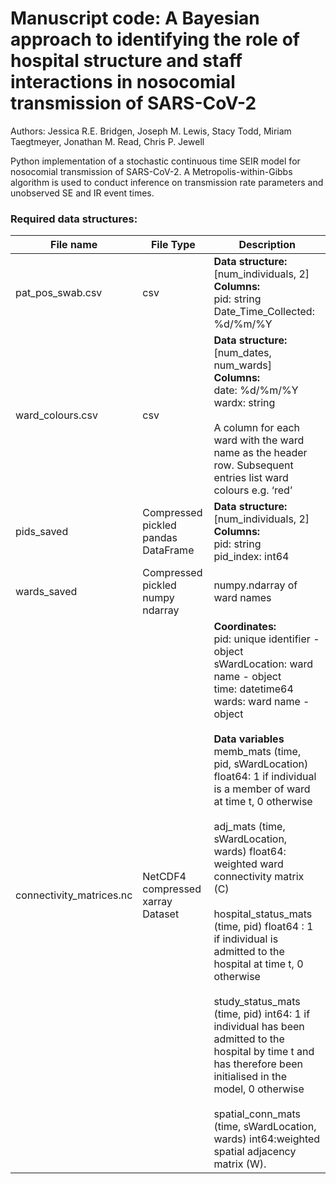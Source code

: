 # Manuscript code: A Bayesian approach to identifying the role of hospital structure and staff interactions in nosocomial transmission of SARS-CoV-2
Authors: Jessica R.E. Bridgen, Joseph M. Lewis, Stacy Todd, Miriam Taegtmeyer, Jonathan M. Read, Chris P. Jewell

Python implementation of a stochastic continuous time SEIR model for nosocomial transmission of SARS-CoV-2. A Metropolis-within-Gibbs algorithm is used to conduct inference on transmission rate parameters and unobserved SE and IR event times.

### Required data structures: 
| File name                | File Type                           | Description                                                                                                                                                                                                                                                                                                                                                                                                                                                                                                                                                                                                                                                                                                                                                                                        |
|--------------------------|-------------------------------------|----------------------------------------------------------------------------------------------------------------------------------------------------------------------------------------------------------------------------------------------------------------------------------------------------------------------------------------------------------------------------------------------------------------------------------------------------------------------------------------------------------------------------------------------------------------------------------------------------------------------------------------------------------------------------------------------------------------------------------------------------------------------------------------------------|
| pat_pos_swab.csv         | csv                                 | **Data structure:** [num_individuals, 2]<br>**Columns:**<br>pid: string<br>Date_Time_Collected: %d/%m/%Y                                                                                                                                                                                                                                                                                                                                                                                                                                                                                                                                                                                                                                                                                           |
| ward_colours.csv         | csv                                 | **Data structure:** [num_dates, num_wards]<br>**Columns:**<br>date: %d/%m/%Y <br>wardx: string<br><br>A column for each ward with the ward name as the header row. Subsequent entries list ward colours e.g. ‘red’                                                                                                                                                                                                                                                                                                                                                                                                                                                                                                                                                                                 |
| pids_saved               | Compressed pickled pandas DataFrame | **Data structure:** [num_individuals, 2]<br>**Columns:**<br>pid: string<br>pid_index: int64                                                                                                                                                                                                                                                                                                                                                                                                                                                                                                                                                                                                                                                                                               |
| wards_saved              | Compressed pickled numpy ndarray    | numpy.ndarray of ward names                                                                                                                                                                                                                                                                                                                                                                                                                                                                                                                                                                                                                                                                                                                                                                        |
| connectivity_matrices.nc | NetCDF4 compressed xarray Dataset   | **Coordinates:**<br>pid: unique identifier - object<br>sWardLocation: ward name - object<br>time: datetime64<br>wards: ward name - object<br><br>**Data variables**<br>memb_mats (time, pid, sWardLocation) float64: 1 if individual is a member of ward at time t, 0 otherwise<br><br>adj_mats (time, sWardLocation, wards) float64: weighted ward connectivity matrix (C)<br><br>hospital_status_mats (time, pid) float64 : 1 if individual is admitted to the hospital at time t, 0 otherwise<br><br>study_status_mats (time, pid) int64: 1 if individual has been admitted to the hospital by time t and has therefore been initialised in the model, 0 otherwise<br><br>spatial_conn_mats (time, sWardLocation, wards) int64:weighted spatial adjacency matrix (W). |
